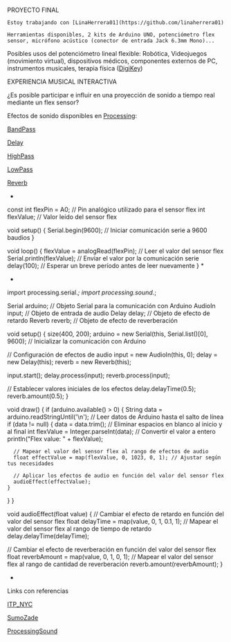 PROYECTO FINAL


    Estoy trabajando con [LinaHerrera01](https://github.com/linaherrera01)

    Herramientas disponibles, 2 kits de Arduino UNO, potenciómetro flex sensor, micrófono acústico (conector de entrada Jack 6.3mm Mono)...

Posibles usos del potenciómetro lineal flexible: Robótica, Videojuegos (movimiento virtual), dispositivos médicos, componentes externos de PC, instrumentos musicales, terapia física ([DigiKey](https://www.digikey.com/en/product-highlight/s/spectra-symbol/flex-sensor))

EXPERIENCIA MUSICAL INTERACTIVA


¿Es posible participar e influir en una proyección de sonido a tiempo real mediante un flex sensor?

Efectos de sonido disponibles en [Processing](https://processing.org/reference/libraries/sound/index.html):

[BandPass](https://processing.org/reference/libraries/sound/BandPass.html)

[Delay](https://processing.org/reference/libraries/sound/Delay.html)

[HighPass](https://processing.org/reference/libraries/sound/HighPass.html)

[LowPass](https://processing.org/reference/libraries/sound/LowPass.html)

[Reverb](https://processing.org/reference/libraries/sound/Reverb.html)

* 
const int flexPin = A0; // Pin analógico utilizado para el sensor flex
int flexValue; // Valor leído del sensor flex

void setup() {
  Serial.begin(9600); // Iniciar comunicación serie a 9600 baudios
}

void loop() {
  flexValue = analogRead(flexPin); // Leer el valor del sensor flex
  Serial.println(flexValue); // Enviar el valor por la comunicación serie
  delay(100); // Esperar un breve período antes de leer nuevamente
}
*


*
import processing.serial.*;
import processing.sound.*;

Serial arduino; // Objeto Serial para la comunicación con Arduino
AudioIn input; // Objeto de entrada de audio
Delay delay; // Objeto de efecto de retardo
Reverb reverb; // Objeto de efecto de reverberación

void setup() {
  size(400, 200);
  arduino = new Serial(this, Serial.list()[0], 9600); // Inicializar la comunicación con Arduino
  
  // Configuración de efectos de audio
  input = new AudioIn(this, 0);
  delay = new Delay(this);
  reverb = new Reverb(this);
  
  input.start();
  delay.process(input);
  reverb.process(input);
  
  // Establecer valores iniciales de los efectos
  delay.delayTime(0.5);
  reverb.amount(0.5);
}

void draw() {
  if (arduino.available() > 0) {
    String data = arduino.readStringUntil('\n'); // Leer datos de Arduino hasta el salto de línea
    if (data != null) {
      data = data.trim(); // Eliminar espacios en blanco al inicio y al final
      int flexValue = Integer.parseInt(data); // Convertir el valor a entero
      println("Flex value: " + flexValue);
      
      // Mapear el valor del sensor flex al rango de efectos de audio
      float effectValue = map(flexValue, 0, 1023, 0, 1); // Ajustar según tus necesidades
      
      // Aplicar los efectos de audio en función del valor del sensor flex
      audioEffect(effectValue);
    }
  }
}

void audioEffect(float value) {
  // Cambiar el efecto de retardo en función del valor del sensor flex
  float delayTime = map(value, 0, 1, 0.1, 1); // Mapear el valor del sensor flex al rango de tiempo de retardo
  delay.delayTime(delayTime);
  
  // Cambiar el efecto de reverberación en función del valor del sensor flex
  float reverbAmount = map(value, 0, 1, 0, 1); // Mapear el valor del sensor flex al rango de cantidad de reverberación
  reverb.amount(reverbAmount);
}

*



Links con referencias 


[ITP_NYC](https://vimeo.com/itpred)

[SumoZade](https://www.sumozade.com/es/product/el-potenciometro-lineal-flexible)

[ProcessingSound](https://processing.org/reference/libraries/sound/index.html)

